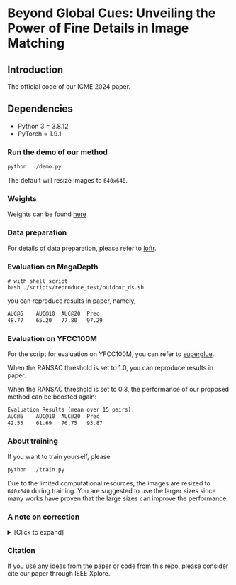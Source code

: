 # Beyond Global Cues: Unveiling the Power of Fine Details in Image Matching

## Introduction
The official code of our ICME 2024 paper.

## Dependencies
* Python 3 = 3.8.12
* PyTorch = 1.9.1

### Run the demo of our method
```sh
python  ./demo.py
```
The default will resize images to `640x640`.

### Weights

Weights can be found [here](https://pan.baidu.com/s/1W-Ame3A3s378JKSB2bOjNw?pwd=38n7)

### Data preparation

For details of data preparation, please refer to [loftr](https://github.com/zju3dv/LoFTR).

### Evaluation on MegaDepth
```shell
# with shell script
bash ./scripts/reproduce_test/outdoor_ds.sh
```

you can reproduce results in paper, namely,
```txt
AUC@5    AUC@10  AUC@20  Prec
48.77    65.20   77.80   97.29 
```

### Evaluation on YFCC100M
For the script for evaluation on YFCC100M, you can refer to [superglue](https://github.com/magicleap/SuperGluePretrainedNetwork).

When the RANSAC threshold is set to 1.0, you can reproduce results in paper.

When the RANSAC threshold is set to 0.3, the performance of our proposed method can be boosted again:
```txt
Evaluation Results (mean over 15 pairs):
AUC@5    AUC@10  AUC@20  Prec
42.55    61.69   76.75   93.87 
```

### About training

If you want to train yourself, please
```sh
python  ./train.py
```

Due to the limited computational resources, the images are resized to `640x640` during training. You are suggested to use the larger sizes since many works have proven that the large sizes can improve the performance.

### A note on correction
<details>
  <summary>[Click to expand]</summary>
In Table 1 and Table 2, the AUC scores for some entries are repeated. The same story goes for our [another work](https://ieeexplore.ieee.org/document/10485434). Here we make the correction:

In Table 1, the AUC scores of SuperPoint+SGMNet on MegaDepth are corrected to 40.5 , 59.0 , 73.6 

In Table 2, the AUC scores of SP+OANet on YFCC100M are corrected to 26.82 , 45.04 , 62.17

Notice that this is just a copy/paste mistake and has no influence about evaluation and conclusions of our papers. 
</details>

### Citation
If you use any ideas from the paper or code from this repo, please consider cite our paper through IEEE Xplore.
